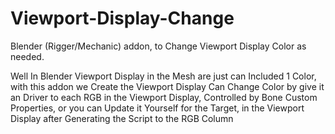 # Viewport-Display-Change
Blender (Rigger/Mechanic) addon, to Change Viewport Display Color as needed.

Well In Blender Viewport Display in the Mesh are just can Included 1 Color, with this addon we Create the Viewport Display Can Change Color by give it an Driver to each RGB in the Viewport Display, Controlled by Bone Custom Properties, or you can Update it Yourself for the Target, in the Viewport Display after Generating the Script to the RGB Column
